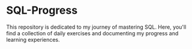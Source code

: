 # SQL-Progress
This repository is dedicated to my journey of mastering SQL. Here, you'll find a collection of daily exercises and documenting my progress and learning experiences.
